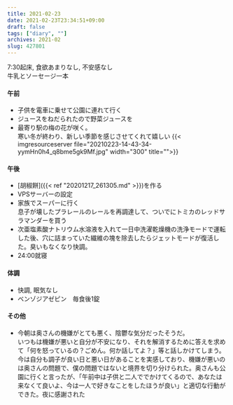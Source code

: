 ```yaml
---
title: 2021-02-23
date: 2021-02-23T23:34:51+09:00
draft: false
tags: ["diary", ""]
archives: 2021-02
slug: 427801
---
```

7:30起床, 食欲あまりなし, 不安感なし  
牛乳とソーセージ一本
#### 午前
- 子供を電車に乗せて公園に連れて行く
- ジュースをねだられたので野菜ジュースを
- 最寄り駅の梅の花が咲く。  
寒い冬が終わり、新しい季節を感じさせてくれて嬉しい
{{< imgresourceserver file="20210223-14-43-34-yymHn0h4_q8bme5gk9Mf.jpg" width="300" title="">}}
#### 午後
- [胡椒餅]({{< ref "20201217_261305.md" >}})を作る
- VPSサーバーの設定
- 家族でスーパーに行く  
息子が壊したプラレールのレールを再調達して、ついでにトミカのレッドサラマンダーを買う
- 次亜塩素酸ナトリウム水溶液を入れて一日中洗濯乾燥機の洗浄モードで運転した後、穴に詰まっていた繊維の塊を除去したらジェットモードが復活した。臭いもなくなり快調。
- 24:00就寝
#### 体調
- 快調, 眠気なし
- ベンゾジアゼピン　毎食後1錠
#### その他
- 今朝は奥さんの機嫌がとても悪く、陰鬱な気分だったそうだ。  
いつもは機嫌が悪いと自分が不安になり、それを解消するために答えを求めて「何を怒っているの？ごめん。何か話してよ？」等と話しかけてしまう。今は自分も調子が良い日と悪い日があることを実感しており、機嫌が悪いのは奥さんの問題で、僕の問題ではないと境界を切り分けられた。奥さんも公園に行くと言ったが、「午前中は子供と二人ででかけてくるので、あなたは来なくて良いよ、今は一人で好きなことをしたほうが良い」と適切な行動ができた。夜に感謝された